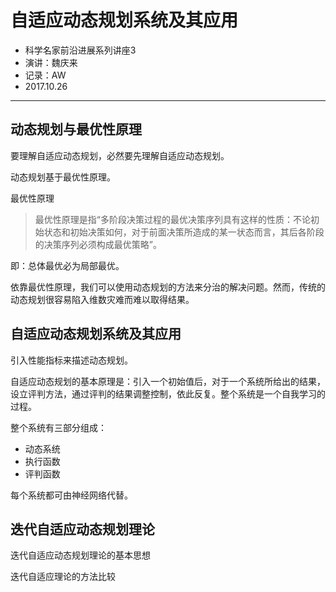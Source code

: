 # 自适应动态规划系统及其应用

* 科学名家前沿进展系列讲座3 
* 演讲：魏庆来
* 记录：AW
* 2017.10.26

***

## 动态规划与最优性原理

要理解自适应动态规划，必然要先理解自适应动态规划。

动态规划基于最优性原理。

最优性原理

> 最优性原理是指“多阶段决策过程的最优决策序列具有这样的性质：不论初始状态和初始决策如何，对于前面决策所造成的某一状态而言，其后各阶段的决策序列必须构成最优策略”。

即：总体最优必为局部最优。

依靠最优性原理，我们可以使用动态规划的方法来分治的解决问题。然而，传统的动态规划很容易陷入维数灾难而难以取得结果。

## 自适应动态规划系统及其应用

引入性能指标来描述动态规划。

自适应动态规划的基本原理是：引入一个初始值后，对于一个系统所给出的结果，设立评判方法，通过评判的结果调整控制，依此反复。整个系统是一个自我学习的过程。

整个系统有三部分组成：

* 动态系统
* 执行函数
* 评判函数

每个系统都可由神经网络代替。

## 迭代自适应动态规划理论

迭代自适应动态规划理论的基本思想

迭代自适应理论的方法比较

